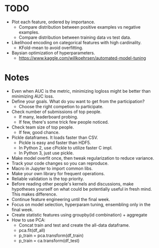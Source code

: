 # TODO
- Plot each feature, ordered by importance.
  - Compare distribution between positive examples vs negative examples.
  - Compare distribution between training data vs test data.
- Likelihood encoding on categorical features with high cardinality.
  - KFold-mean to avoid overfitting.
- Baysian optimization of hyperparameters.
  - https://www.kaggle.com/willkoehrsen/automated-model-tuning

# Notes
- Even when AUC is the metric, minimizing logloss might be better than minimizing AUC loss.
- Define your goals. What do you want to get from the participation?
  - Choose the right competion to participate.
- Check number of submissions of top people.
  - If many, leaderboard probing.
  - If few, there's some trick few people noticed.
- Check team size of top people.
  - If few, good chance.
- Pickle dataframes. It loads faster than CSV.
  - Pickle is easy and faster than HDF5.
  - In Python 2, use cPickle to utilize faster C impl.
  - In Python 3, just use pickle.
- Make model overfit once, then tweak regularization to reduce variance.
- Track your code changes so you can reproduce.
- Macro in Jupyter to import common libs.
- Make your own library for frequent operations.
- Reliable validation is the top priority.
- Before reading other people's kernels and discussions, make hypotheses yourself on what could be potentially useful in fresh mind. This makes difference.
- Continue feature engineering until the final week.
- Focus on model selection, hyperparam tuning, ensembling only in the final week.
- Create statistic features using groupby(id combination) + aggregate
- How to use PCA:
  - Concat train and test and create the all-data dataframe.
  - pca.fit(df_all)
  - p_train = pca.transform(df_train)
  - p_train = ca.transform(df_test)
